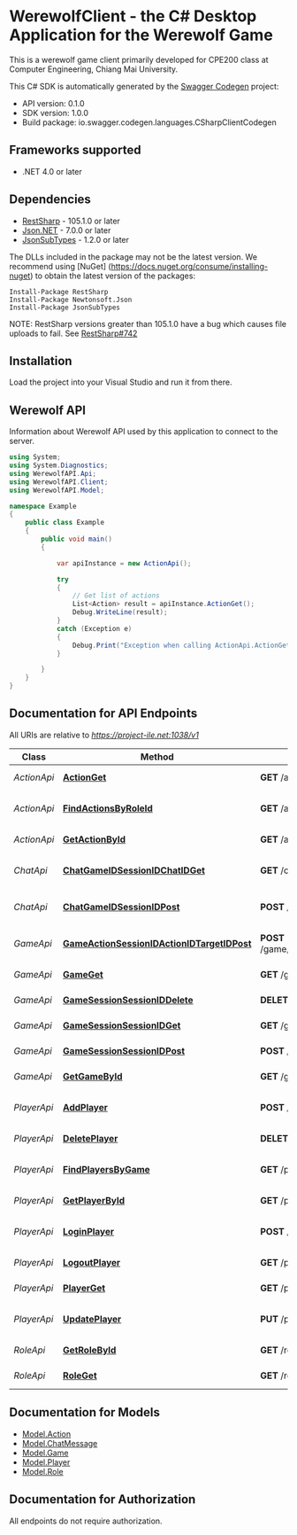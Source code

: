# WerewolfClient - the C# Desktop Application for the Werewolf Game

This is a werewolf game client primarily developed for CPE200 class at Computer Engineering, Chiang Mai University.

This C# SDK is automatically generated by the [Swagger Codegen](https://github.com/swagger-api/swagger-codegen) project:

- API version: 0.1.0
- SDK version: 1.0.0
- Build package: io.swagger.codegen.languages.CSharpClientCodegen

<a name="frameworks-supported"></a>
## Frameworks supported
- .NET 4.0 or later

<a name="dependencies"></a>
## Dependencies
- [RestSharp](https://www.nuget.org/packages/RestSharp) - 105.1.0 or later
- [Json.NET](https://www.nuget.org/packages/Newtonsoft.Json/) - 7.0.0 or later
- [JsonSubTypes](https://www.nuget.org/packages/JsonSubTypes/) - 1.2.0 or later

The DLLs included in the package may not be the latest version. We recommend using [NuGet] (https://docs.nuget.org/consume/installing-nuget) to obtain the latest version of the packages:
```
Install-Package RestSharp
Install-Package Newtonsoft.Json
Install-Package JsonSubTypes
```

NOTE: RestSharp versions greater than 105.1.0 have a bug which causes file uploads to fail. See [RestSharp#742](https://github.com/restsharp/RestSharp/issues/742)

<a name="installation"></a>
## Installation
Load the project into your Visual Studio and run it from there.

<a name="getting-started"></a>
## Werewolf API 
Information about Werewolf API used by this application to connect to the server.

```csharp
using System;
using System.Diagnostics;
using WerewolfAPI.Api;
using WerewolfAPI.Client;
using WerewolfAPI.Model;

namespace Example
{
    public class Example
    {
        public void main()
        {

            var apiInstance = new ActionApi();

            try
            {
                // Get list of actions
                List<Action> result = apiInstance.ActionGet();
                Debug.WriteLine(result);
            }
            catch (Exception e)
            {
                Debug.Print("Exception when calling ActionApi.ActionGet: " + e.Message );
            }

        }
    }
}
```

<a name="documentation-for-api-endpoints"></a>
## Documentation for API Endpoints

All URIs are relative to *https://project-ile.net:1038/v1*

Class | Method | HTTP request | Description
------------ | ------------- | ------------- | -------------
*ActionApi* | [**ActionGet**](docs/ActionApi.md#actionget) | **GET** /action | Get list of actions
*ActionApi* | [**FindActionsByRoleId**](docs/ActionApi.md#findactionsbyroleid) | **GET** /action/findByRole/{roleId} | Finds actions by roleId
*ActionApi* | [**GetActionById**](docs/ActionApi.md#getactionbyid) | **GET** /action/{actionID} | Find action by ID
*ChatApi* | [**ChatGameIDSessionIDChatIDGet**](docs/ChatApi.md#chatgameidsessionidchatidget) | **GET** /chat/{gameID}/{sessionID}/{chatID} | Retrieve list of chat messages
*ChatApi* | [**ChatGameIDSessionIDPost**](docs/ChatApi.md#chatgameidsessionidpost) | **POST** /chat/{gameID}/{sessionID} | Post a message to game
*GameApi* | [**GameActionSessionIDActionIDTargetIDPost**](docs/GameApi.md#gameactionsessionidactionidtargetidpost) | **POST** /game/action/{sessionID}/{actionID}/{targetID} | Perform action on a game
*GameApi* | [**GameGet**](docs/GameApi.md#gameget) | **GET** /game | Get list of games
*GameApi* | [**GameSessionSessionIDDelete**](docs/GameApi.md#gamesessionsessioniddelete) | **DELETE** /game/session/{sessionID} | Leave a game
*GameApi* | [**GameSessionSessionIDGet**](docs/GameApi.md#gamesessionsessionidget) | **GET** /game/session/{sessionID} | Get game session
*GameApi* | [**GameSessionSessionIDPost**](docs/GameApi.md#gamesessionsessionidpost) | **POST** /game/session/{sessionID} | Join a game
*GameApi* | [**GetGameById**](docs/GameApi.md#getgamebyid) | **GET** /game/{gameId} | Find game by ID
*PlayerApi* | [**AddPlayer**](docs/PlayerApi.md#addplayer) | **POST** /player | Add a new player to the system
*PlayerApi* | [**DeletePlayer**](docs/PlayerApi.md#deleteplayer) | **DELETE** /player/{playerId} | Deletes a player
*PlayerApi* | [**FindPlayersByGame**](docs/PlayerApi.md#findplayersbygame) | **GET** /player/findByGame/{gameID} | Finds Players by game
*PlayerApi* | [**GetPlayerById**](docs/PlayerApi.md#getplayerbyid) | **GET** /player/{playerId} | Find player by ID
*PlayerApi* | [**LoginPlayer**](docs/PlayerApi.md#loginplayer) | **POST** /player/login | Login into a player account
*PlayerApi* | [**LogoutPlayer**](docs/PlayerApi.md#logoutplayer) | **GET** /player/logout/{sessionID} | Player logout
*PlayerApi* | [**PlayerGet**](docs/PlayerApi.md#playerget) | **GET** /player | Get list of players
*PlayerApi* | [**UpdatePlayer**](docs/PlayerApi.md#updateplayer) | **PUT** /player | Update an existing player
*RoleApi* | [**GetRoleById**](docs/RoleApi.md#getrolebyid) | **GET** /role/{roleId} | Find role by ID
*RoleApi* | [**RoleGet**](docs/RoleApi.md#roleget) | **GET** /role | Get list of roles


<a name="documentation-for-models"></a>
## Documentation for Models

 - [Model.Action](docs/Action.md)
 - [Model.ChatMessage](docs/ChatMessage.md)
 - [Model.Game](docs/Game.md)
 - [Model.Player](docs/Player.md)
 - [Model.Role](docs/Role.md)


<a name="documentation-for-authorization"></a>
## Documentation for Authorization

All endpoints do not require authorization.
